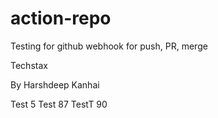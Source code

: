 # action-repo
Testing for github webhook for push, PR, merge

Techstax

By Harshdeep Kanhai


Test 5
Test 87
TestT 90